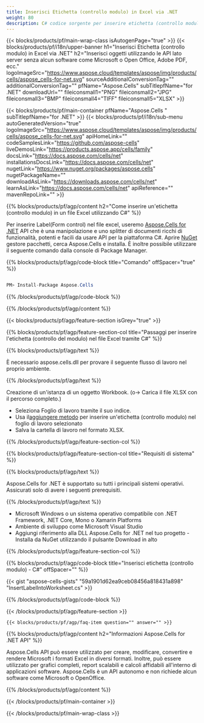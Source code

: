 ```yaml
---
title: Inserisci Etichetta (controllo modulo) in Excel via .NET
weight: 80
description: C# codice sorgente per inserire etichetta (controllo modulo) in Excel su .NET Framework, .NET Core, Mono o Xamarin Platforms.
---
```

{{< blocks/products/pf/main-wrap-class isAutogenPage="true" >}}
{{< blocks/products/pf/i18n/upper-banner h1="Inserisci Etichetta (controllo modulo) in Excel via .NET" h2="Inserisci oggetti utilizzando le API lato server senza alcun software come Microsoft o Open Office, Adobe PDF, ecc." logoImageSrc="https://www.aspose.cloud/templates/aspose/img/products/cells/aspose_cells-for-net.svg" sourceAdditionalConversionTag="" additionalConversionTag="" pfName="Aspose.Cells" subTitlepfName="for .NET" downloadUrl="" fileiconsmall1="PNG" fileiconsmall2="JPG" fileiconsmall3="BMP" fileiconsmall4="TIFF" fileiconsmall5="XLSX" >}}

{{< blocks/products/pf/main-container pfName="Aspose.Cells " subTitlepfName="for .NET" >}}
{{< blocks/products/pf/i18n/sub-menu autoGeneratedVersion="true" logoImageSrc="https://www.aspose.cloud/templates/aspose/img/products/cells/aspose_cells-for-net.svg" apiHomeLink="" codeSamplesLink="https://github.com/aspose-cells" liveDemosLink="https://products.aspose.app/cells/family" docsLink="https://docs.aspose.com/cells/net" installationsDocsLink="https://docs.aspose.com/cells/net" nugetLink="https://www.nuget.org/packages/aspose.cells" nugetPackageName="" downloadAsLink="https://downloads.aspose.com/cells/net" learnAsLink="https://docs.aspose.com/cells/net" apiReference="" mavenRepoLink="" >}}

{{% blocks/products/pf/agp/content h2="Come inserire un\'etichetta (controllo modulo) in un file Excel utilizzando C#" %}}

 Per inserire Label(Form control) nel file excel, useremo
 [Aspose.Cells for .NET](https://products.aspose.com/cells/net) 
API che è una manipolazione e uno splitter di documenti ricchi di funzionalità, potenti e facili da usare API per la piattaforma C#. Aprire
 [NuGet](https://www.nuget.org/packages/aspose.cells) 
 gestore pacchetti, cerca
 Aspose.Cells 
 e installa. È inoltre possibile utilizzare il seguente comando dalla console di Package Manager.

{{% blocks/products/pf/agp/code-block title="Comando" offSpacer="true" %}}

```cs

PM> Install-Package Aspose.Cells

```

{{% /blocks/products/pf/agp/code-block %}}

{{% /blocks/products/pf/agp/content %}}

{{< blocks/products/pf/agp/feature-section isGrey="true" >}}

{{% blocks/products/pf/agp/feature-section-col title="Passaggi per inserire l\'etichetta (controllo del modulo) nel file Excel tramite C#" %}}

{{% blocks/products/pf/agp/text %}}

È necessario aspose.cells.dll per provare il seguente flusso di lavoro nel proprio ambiente.

{{% /blocks/products/pf/agp/text %}}

Creazione di un'istanza di un oggetto Workbook. (o-> Carica il file XLSX con il percorso completo.)
+ Seleziona Foglio di lavoro tramite il suo indice.
 + Usa il[aggiungere metodo](https://reference.aspose.com/cells/net/aspose.cells.drawing/shapecollection/methods/addlabel) per inserire un'etichetta (controllo modulo) nel foglio di lavoro selezionato
+ Salva la cartella di lavoro nel formato XLSX.

{{% /blocks/products/pf/agp/feature-section-col %}}

{{% blocks/products/pf/agp/feature-section-col title="Requisiti di sistema" %}}

{{% blocks/products/pf/agp/text %}}

 Aspose.Cells for .NET è supportato su tutti i principali sistemi operativi. Assicurati solo di avere i seguenti prerequisiti.

{{% /blocks/products/pf/agp/text %}}

-  Microsoft Windows o un sistema operativo compatibile con .NET Framework, .NET Core, Mono o Xamarin Platforms
-  Ambiente di sviluppo come Microsoft Visual Studio
-  Aggiungi riferimento alla DLL Aspose.Cells for .NET nel tuo progetto - Installa da NuGet utilizzando il pulsante Download in alto

{{% /blocks/products/pf/agp/feature-section-col %}}

{{% blocks/products/pf/agp/code-block title="Inserisci etichetta (controllo modulo) - C#" offSpacer="" %}}

{{< gist "aspose-cells-gists" "59a1901d62ea9ceb08456a818431a898" "InsertLabelIntoWorksheet.cs" >}}

{{% /blocks/products/pf/agp/code-block %}}

{{< /blocks/products/pf/agp/feature-section >}}

    {{< blocks/products/pf/agp/faq-item question="" answer="" >}}
 

<!-- aboutfile Starts -->

{{% blocks/products/pf/agp/content h2="Informazioni Aspose.Cells for .NET API" %}}

 Aspose.Cells API può essere utilizzato per creare, modificare, convertire e rendere Microsoft i formati Excel in diversi formati. Inoltre, può essere utilizzato per grafici completi, report scalabili e calcoli affidabili all'interno di applicazioni software. Aspose.Cells è un API autonomo e non richiede alcun software come Microsoft o OpenOffice.

{{% /blocks/products/pf/agp/content %}}



<!-- aboutfile Ends -->
<!--
{{< blocks/products/pf/agp/other-supported-section title="Other Supported Splitting Formats" subTitle="Using C#, One can also split large file into chunks of many other file formats including." >}}

{{< blocks/products/pf/agp/other-supported-section-item href="https://products.aspose.com/cells/net/splitter/ods/" name="ODS" description="OpenDocument Spreadsheet File" >}}
{{< blocks/products/pf/agp/other-supported-section-item href="https://products.aspose.com/cells/net/splitter/xls/" name="XLS" description="Excel Binary Format" >}}
{{< blocks/products/pf/agp/other-supported-section-item href="https://products.aspose.com/cells/net/splitter/xlsb/" name="XLSB" description="Binary Excel Workbook File" >}}
{{< blocks/products/pf/agp/other-supported-section-item href="https://products.aspose.com/cells/net/splitter/xlsm/" name="XLSM" description="Spreadsheet File" >}}

{{< /blocks/products/pf/agp/other-supported-section >}}

-->

{{< /blocks/products/pf/main-container >}}
    
{{< /blocks/products/pf/main-wrap-class >}}
